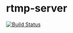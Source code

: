 # rtmp-server
[![Build Status](https://travis-ci.org/lam2003/rtmp-server.svg?branch=master)](https://travis-ci.org/lam2003/rtmp-server)

